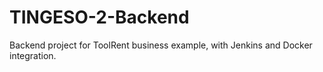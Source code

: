 # TINGESO-2-Backend
Backend project for ToolRent business example, with Jenkins and Docker 
integration.
